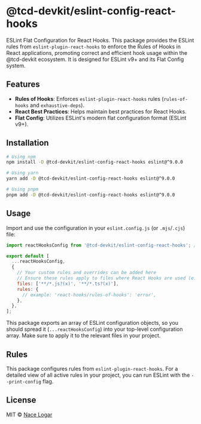 # @tcd-devkit/eslint-config-react-hooks

ESLint Flat Configuration for React Hooks. This package provides the ESLint rules from `eslint-plugin-react-hooks` to enforce the Rules of Hooks in React applications, promoting correct and efficient hook usage within the @tcd-devkit ecosystem. It is designed for ESLint v9+ and its Flat Config system.

## Features

- **Rules of Hooks**: Enforces `eslint-plugin-react-hooks` rules (`rules-of-hooks` and `exhaustive-deps`).
- **React Best Practices**: Helps maintain best practices for React Hooks.
- **Flat Config**: Utilizes ESLint's modern flat configuration format (ESLint v9+).

## Installation

```bash
# Using npm
npm install -D @tcd-devkit/eslint-config-react-hooks eslint@^9.0.0

# Using yarn
yarn add -D @tcd-devkit/eslint-config-react-hooks eslint@^9.0.0

# Using pnpm
pnpm add -D @tcd-devkit/eslint-config-react-hooks eslint@^9.0.0
```

## Usage

Import and use the configuration in your `eslint.config.js` (or `.mjs`/`.cjs`) file:

```javascript
import reactHooksConfig from '@tcd-devkit/eslint-config-react-hooks'; // This is an array of config objects

export default [
  ...reactHooksConfig,
  {
    // Your custom rules and overrides can be added here
    // Ensure these rules apply to files where React Hooks are used (e.g., .jsx, .tsx)
    files: ['**/*.js?(x)', '**/*.ts?(x)'],
    rules: {
      // example: 'react-hooks/rules-of-hooks': 'error',
    },
  },
];
```

This package exports an array of ESLint configuration objects, so you should spread it (`...reactHooksConfig`) into your top-level configuration array. Make sure to apply it to the relevant files in your project.

## Rules

This package configures rules from `eslint-plugin-react-hooks`.
For a detailed view of all active rules in your project, you can run ESLint with the `--print-config` flag.

## License

MIT © [Nace Logar](https://thecodedestroyer.com)
